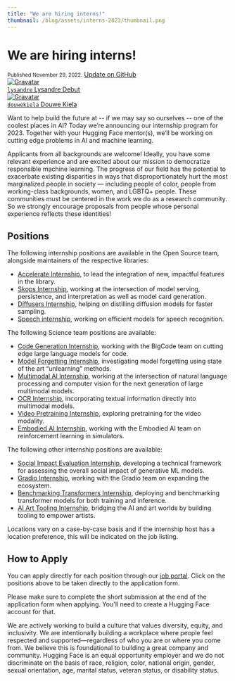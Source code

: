 ```yaml
---
title: "We are hiring interns!"
thumbnail: /blog/assets/interns-2023/thumbnail.png
---
```


<h1>
     We are hiring interns!
</h1>

<div class="blog-metadata">
    <small>Published November 29, 2022.</small>
    <a target="_blank" class="btn no-underline text-sm mb-5 font-sans" href="https://github.com/huggingface/blog/blob/main/interns-2023.md">
        Update on GitHub
    </a>
</div>

<div class="author-card">
    <a href="/lysandre">
        <img class="avatar avatar-user" src="https://aeiljuispo.cloudimg.io/v7/https://s3.amazonaws.com/moonup/production/uploads/1594147310023-5e3aec01f55e2b62848a5217.jpeg?w=200&h=200&f=face" title="Gravatar">
        <div class="bfc">
            <code>lysandre</code>
            <span class="fullname">Lysandre Debut</span>
        </div>
    </a>
    <a href="/douwekiela">
        <img class="avatar avatar-user" src="https://aeiljuispo.cloudimg.io/v7/https://s3.amazonaws.com/moonup/production/uploads/1641847245435-61dc997715b47073db1620dc.jpeg?w=200&h=200&f=face" title="Gravatar">
        <div class="bfc">
            <code>douwekiela</code>
            <span class="fullname">Douwe Kiela</span>
        </div>
    </a>
</div>

Want to help build the future at -- if we may say so ourselves -- one of the coolest places in AI? Today we’re announcing our internship program for 2023. Together with your Hugging Face mentor(s), we’ll be working on cutting edge problems in AI and machine learning.

Applicants from all backgrounds are welcome! Ideally, you have some relevant experience and are excited about our mission to democratize responsible machine learning. The progress of our field has the potential to exacerbate existing disparities in ways that disproportionately hurt the most marginalized people in society — including people of color, people from working-class backgrounds, women, and LGBTQ+ people. These communities must be centered in the work we do as a research community. So we strongly encourage proposals from people whose personal experience reflects these identities!

## Positions

The following internship positions are available in the Open Source team, alongside maintainers of the respective libraries:

* [Accelerate Internship](https://apply.workable.com/huggingface/j/9B5436D6FA), to lead the integration of new, impactful features in the library.
* [Skops Internship](https://apply.workable.com/huggingface/j/6E9686A620/), working at the intersection of model serving, persistence, and interpretation as well as model card generation.
* [Diffusers Internship](https://apply.workable.com/huggingface/j/A298F8F991/), helping on distilling diffusion models for faster sampling.
* [Speech internship](https://apply.workable.com/huggingface/j/93CDE47063/), working on efficient models for speech recognition.

The following Science team positions are available:

* [Code Generation Internship](https://apply.workable.com/huggingface/j/2D46459B82/), working with the BigCode team on cutting edge large language models for code.
* [Model Forgetting Internship](https://apply.workable.com/huggingface/j/66E1B763D5/), investigating model forgetting using state of the art “unlearning” methods.
* [Multimodal AI Internship](https://apply.workable.com/huggingface/j/C6B723A526/), working at the intersection of natural language processing and computer vision for the next generation of large multimodal models.
* [OCR Internship](https://apply.workable.com/huggingface/j/CFDB7592D8/), incorporating textual information directly into multimodal models.
* [Video Pretraining Internship](https://apply.workable.com/huggingface/j/16CC3BDDC9/), exploring pretraining for the video modality.
* [Embodied AI Internship](https://apply.workable.com/huggingface/j/B3CDE6C150/), working with the Embodied AI team on reinforcement learning in simulators.

The following other internship positions are available:

* [Social Impact Evaluation Internship](https://apply.workable.com/huggingface/j/648A916AAB/), developing a technical framework for assessing the overall social impact of generative ML models.
* [Gradio Internship](https://apply.workable.com/huggingface/j/52828853BD/), working with the Gradio team on expanding the ecosystem.
* [Benchmarking Transformers Internship](https://apply.workable.com/huggingface/j/3E921EDD1D/), deploying and benchmarking transformer models for both training and inference.
* [AI Art Tooling Internship](https://apply.workable.com/huggingface/j/BCCB4CAF82/), bridging the AI and art worlds by building tooling to empower artists.

Locations vary on a case-by-case basis and if the internship host has a location preference, this will be indicated on the job listing.

## How to Apply

You can apply directly for each position through our [job portal](https://huggingface.workable.com/). Click on the positions above to be taken directly to the application form.

Please make sure to complete the short submission at the end of the application form when applying. You'll need to create a Hugging Face account for that.

We are actively working to build a culture that values diversity, equity, and inclusivity. We are intentionally building a workplace where people feel respected and supported—regardless of who you are or where you come from. We believe this is foundational to building a great company and community. Hugging Face is an equal opportunity employer and we do not discriminate on the basis of race, religion, color, national origin, gender, sexual orientation, age, marital status, veteran status, or disability status.
